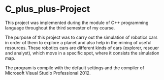 # C_plus_plus-Project
This project was implemented during the module of C++ programming language throughout the third semester of my course.

The purpose of this project was to carry out the simulation of robotics cars in order of them to
explore a planet and also help in the mining of useful resources. These robotics cars are different kinds 
of cars (explorer, rescuer and analyst), which move in a specific spot, where it consists the simulation map.

The program is compile with the default settings and the compiler of Microsoft Visual Studio Professional 2012.
